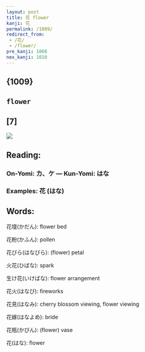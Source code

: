 ```yaml
---
layout: post
title: 花 flower
kanji: 花
permalink: /1009/
redirect_from:
 - /花/
 - /flower/
pre_kanji: 1008
nex_kanji: 1010
---
```


## {1009}

## `flower`

## [7]

<div class="stroke"><img src="E88AB1.png" /></div>

## Reading:

### On-Yomi: カ、ケ &mdash; Kun-Yomi: はな

### Examples: 花 (はな)

## Words:

花壇(かだん): flower bed

花粉(かふん): pollen

花びら(はなびら): (flower) petal

火花(ひばな): spark

生け花(いけばな): flower arrangement

花火(はなび): fireworks

花見(はなみ): cherry blossom viewing, flower viewing

花嫁(はなよめ): bride

花瓶(かびん): (flower) vase

花(はな): flower
